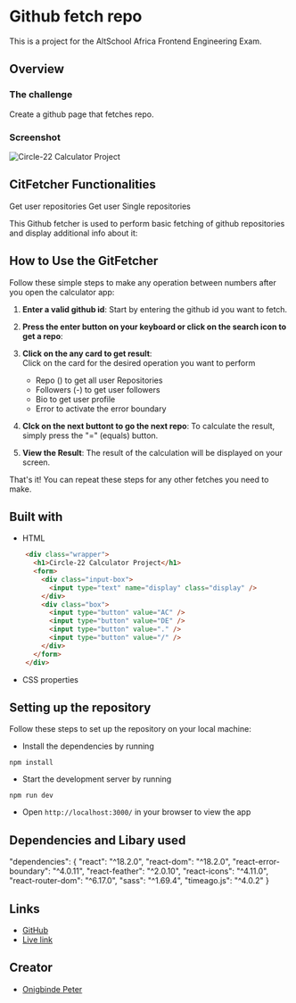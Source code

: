 # Github fetch repo
This is a project for the AltSchool Africa Frontend Engineering Exam.

## Overview

### The challenge

Create a github page that fetches repo.

### Screenshot

![Circle-22 Calculator Project](Circle-22-Calculator-Project.PNG)

## CitFetcher Functionalities
Get user repositories
Get user Single repositories

This Github fetcher  is used to perform basic fetching of github repositories and display additional info about it:
 
 

## How to Use the GitFetcher

Follow these simple steps to make any operation between numbers after you open the calculator app:

1. **Enter a valid github id**: 
Start by entering the github id you want to fetch. 

2. **Press the enter button on your keyboard or click on the search icon to get a repo**:

3. **Click on the any card to get result**:  
Click on the card for the desired operation you want to perform
   - Repo () to get all user Repositories
   - Followers (-) to get user followers
   - Bio  to get user profile 
   - Error to activate the error boundary

4. **Clck on the next buttont to go the next repo**: 
To calculate the result, simply press the "=" (equals) button. 

5. **View the Result**: The result of the calculation will be displayed on your screen. 

That's it! You can repeat these steps for any other fetches you need to make.


## Built with

-  HTML

```html
    <div class="wrapper">
      <h1>Circle-22 Calculator Project</h1>
      <form>
        <div class="input-box">
          <input type="text" name="display" class="display" />
        </div>
        <div class="box">
          <input type="button" value="AC" />
          <input type="button" value="DE" />
          <input type="button" value="." />
          <input type="button" value="/" />
        </div>
      </form>
    </div>
```

- CSS properties

 
 
 

## Setting up the repository

Follow these steps to set up the repository on your local machine:

- Install the dependencies by running
```
npm install
```
- Start the development server by running
```
npm run dev
```
- Open `http://localhost:3000/` in your browser to view the app

## Dependencies and Libary used

"dependencies": {
    "react": "^18.2.0",
    "react-dom": "^18.2.0",
    "react-error-boundary": "^4.0.11",
    "react-feather": "^2.0.10",
    "react-icons": "^4.11.0",
    "react-router-dom": "^6.17.0",
    "sass": "^1.69.4",
    "timeago.js": "^4.0.2"
  }

## Links

- [GitHub](https://github.com/Doziechuks/Cirlcle-22-Calculator-Assignment)
- [Live link](https://circle-22-calculator-project.netlify.app/)

## Creator

 
- [Onigbinde Peter](https://github.com/petroritse1)
 


